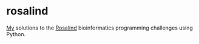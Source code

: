 # rosalind
[My](http://rosalind.info/users/jamkmak/) solutions to the [Rosalind](http://rosalind.info/problems/list-view/) bioinformatics programming challenges using Python.
